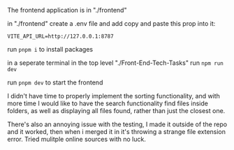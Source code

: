 The frontend application is in "./frontend"

in "./frontend" create a .env file and add copy and paste this prop into it:

`VITE_API_URL=http://127.0.0.1:8787`

run `pnpm i` to install packages

in a seperate terminal in the top level "./Front-End-Tech-Tasks" run `npm run dev`

run `pnpm dev` to start the frontend

I didn't have time to properly implement the sorting functionality, and with more time I would like to have the search functionality find files inside folders, as well as displaying all files found, rather than just the closest one.

There's also an annoying issue with the testing, I made it outside of the repo and it worked, then when i merged it in it's throwing a strange file extension error. Tried mulitple online sources with no luck.
